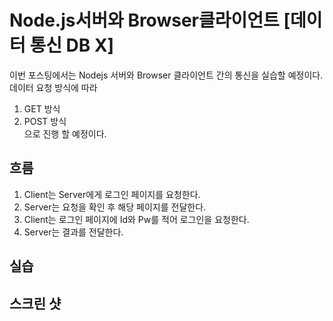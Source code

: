 # Node.js서버와 Browser클라이언트 [데이터 통신 DB X]
이번 포스팅에서는 Nodejs 서버와 Browser 클라이언트 간의 통신을 실습할 예정이다. 데이터 요청 방식에 따라</br>
1) GET 방식</br>
2) POST 방식</br>
으로 진행 할 예정이다.</br>

## 흐름

1) Client는 Server에게 로그인 페이지를 요청한다.
2) Server는 요청을 확인 후 해당 페이지를 전달한다.
3) Client는 로그인 페이지에 Id와 Pw를 적어 로그인을 요청한다.
4) Server는 결과를 전달한다.
## 실습

## 스크린 샷
